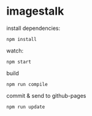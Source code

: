 # imagestalk

install dependencies:
```
npm install
```

watch:
```
npm start
```

build
```
npm run compile
```

commit & send to github-pages
```
npm run update
```
